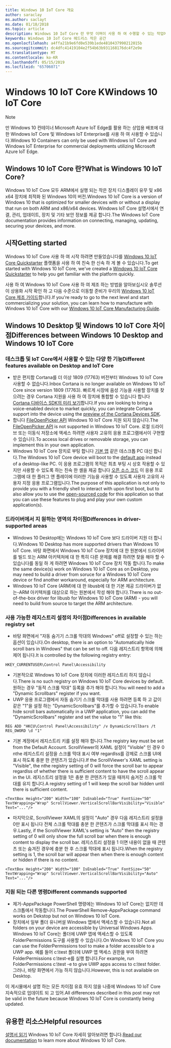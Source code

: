 ```yaml
---
title: Windows 10 IoT Core 개요
author: saraclay
ms.author: saclayt
ms.date: 01/18/2018
ms.topic: article
description: Windows 10 IoT Core 란 무엇 이며이 사용 하 여 수행할 수 있는 작업에 대해 알아봅니다.
keywords: Windows 10 IoT Core 헤드리스 작은 공간
ms.openlocfilehash: a4ffa21b9e6fd0e539b1ede4810437990212015b
ms.sourcegitcommit: dc4dfc41419104e2f54b63b931168176dc4f2e9e
ms.translationtype: MT
ms.contentlocale: ko-KR
ms.lasthandoff: 05/15/2019
ms.locfileid: "65706071"
---
```

# <a name="windows-10-iot-core"></a><span data-ttu-id="e86e2-104">Windows 10 IoT Core K</span><span class="sxs-lookup"><span data-stu-id="e86e2-104">Windows 10 IoT Core</span></span>

> [!NOTE]
> <span data-ttu-id="e86e2-105">만 Windows 10 컨테이너 Microsoft Azure IoT Edge를 활용 하는 상업용 배포에 대 한 Windows IoT Core 및 Windows IoT Enterprise를 사용 하 여 사용할 수 있습니다.</span><span class="sxs-lookup"><span data-stu-id="e86e2-105">Windows 10 Containers can only be used with Windows IoT Core and Windows IoT Enterprise for commercial deployments utilizing Microsoft Azure IoT Edge.</span></span>

## <a name="what-is-windows-10-iot-core"></a><span data-ttu-id="e86e2-106">Windows 10 IoT Core 란?</span><span class="sxs-lookup"><span data-stu-id="e86e2-106">What is Windows 10 IoT Core?</span></span>
<span data-ttu-id="e86e2-107">Windows 10 IoT Core 모두 ARM에서 실행 되는 작은 장치 디스플레이 유무 및 x86 x64 장치에 최적화 된 Windows 10의 버전.</span><span class="sxs-lookup"><span data-stu-id="e86e2-107">Windows 10 IoT Core is a version of Windows 10 that is optimized for smaller devices with or without a display that run on both ARM and x86/x64 devices.</span></span> <span data-ttu-id="e86e2-108">Windows IoT Core 설명서에서 연결, 관리, 업데이트, 장치 및 기타 보안 정보를 제공 합니다.</span><span class="sxs-lookup"><span data-stu-id="e86e2-108">The Windows IoT Core documentation provides information on connecting, managing, updating, securing your devices, and more.</span></span> 

## <a name="getting-started"></a><span data-ttu-id="e86e2-109">시작</span><span class="sxs-lookup"><span data-stu-id="e86e2-109">Getting started</span></span>
<span data-ttu-id="e86e2-110">Windows 10 IoT Core 사용 하 여 시작 하려면 만들었습니다를 [Windows 10 IoT Core Quickstarter](tutorials/Tutorials.md) 플랫폼을 사용 하 여 친숙 한 신속 하 게 볼 수 있습니다.</span><span class="sxs-lookup"><span data-stu-id="e86e2-110">To get started with Windows 10 IoT Core, we've created a [Windows 10 IoT Core Quickstarter](tutorials/Tutorials.md) to help you get familiar with the platform quickly.</span></span> 

<span data-ttu-id="e86e2-111">사용 하 여 Windows 10 IoT Core 사용 하 여 제조 하는 방법을 알아보십시오 솔루션이 상용화 시작 확인 하 고 다음 수준으로 이동할 준비가 우리의 [Windows 10 IoT Core 제조 가이드](https://docs.microsoft.com/en-us/windows-hardware/manufacture/iot/iot-core-manufacturing-guide)합니다.</span><span class="sxs-lookup"><span data-stu-id="e86e2-111">If you're ready to go to the next level and start commercializing your solution, you can learn how to manufacture with Windows 10 IoT Core with our [Windows 10 IoT Core Manufacturing Guide](https://docs.microsoft.com/en-us/windows-hardware/manufacture/iot/iot-core-manufacturing-guide).</span></span> 

## <a name="differences-between-windows-10-desktop-and-windows-10-iot-core"></a><span data-ttu-id="e86e2-112">Windows 10 Desktop 및 Windows 10 IoT Core 차이점</span><span class="sxs-lookup"><span data-stu-id="e86e2-112">Differences between Windows 10 Desktop and Windows 10 IoT Core</span></span>

### <a name="different-features-available-on-desktop-and-iot-core"></a><span data-ttu-id="e86e2-113">데스크톱 및 IoT Core에서 사용할 수 있는 다양 한 기능</span><span class="sxs-lookup"><span data-stu-id="e86e2-113">Different features available on Desktop and IoT Core</span></span>

* <span data-ttu-id="e86e2-114">받은 편지함 Cortana를 더 이상 1809 (17763) 버전부터 Windows 10 IoT Core 사용할 수 없습니다.</span><span class="sxs-lookup"><span data-stu-id="e86e2-114">Inbox Cortana is no longer available on Windows 10 IoT Core since version 1809 (17763).</span></span> <span data-ttu-id="e86e2-115">빠르게 시장에 음성 기능을 사용할 장치를 찾으려는 경우 Cortana 지원을 사용 하 여 장치에 통합할 수 있습니다 합니다 [Cortana 디바이스 SDK의 미리 보기](https://developer.microsoft.com/en-us/cortana/devices)합니다.</span><span class="sxs-lookup"><span data-stu-id="e86e2-115">If you are looking to bring a voice-enabled device to market quickly, you can integrate Cortana support into the device using the [preview of the Cortana Devices SDK](https://developer.microsoft.com/en-us/cortana/devices).</span></span>
* <span data-ttu-id="e86e2-116">합니다 [FileOpenPicker API](https://docs.microsoft.com/en-us/uwp/api/windows.storage.pickers.fileopenpicker) Windows 10 IoT Core 지원 되지 않습니다.</span><span class="sxs-lookup"><span data-stu-id="e86e2-116">The [FileOpenPicker API](https://docs.microsoft.com/en-us/uwp/api/windows.storage.pickers.fileopenpicker) is not supported in Windows 10 IoT Core.</span></span> <span data-ttu-id="e86e2-117">로컬 드라이브 또는 이동식 저장소에 액세스 하려면 사용자 고유의 응용 프로그램에서이 구현할 수 있습니다.</span><span class="sxs-lookup"><span data-stu-id="e86e2-117">To access local drives or removable storage, you can implement this in your own application.</span></span>
* <span data-ttu-id="e86e2-118">Windows 10 IoT Core 장치로 부팅 합니다 [기본 앱](https://docs.microsoft.com/en-us/windows/iot-core/develop-your-app/iotcoredefaultapp) 같은 데스크톱 PC 대신 합니다.</span><span class="sxs-lookup"><span data-stu-id="e86e2-118">The Windows 10 IoT Core device will boot to the [default app](https://docs.microsoft.com/en-us/windows/iot-core/develop-your-app/iotcoredefaultapp) instead of a desktop-like PC.</span></span> <span data-ttu-id="e86e2-119">이 응용 프로그램의 목적은 최초 부팅 시 상호 작용할 수 있지만 사용할 수 있도록 하는 친숙 한 셸을 제공 합니다 [오픈 소스 코드](https://github.com/Microsoft/Windows-iotcore-samples/tree/master/Samples/IoTCoreDefaultApp) 이 응용 프로그램에 대 한 플러그 앤 플레이에 이러한 기능을 사용할 수 있도록 사용자 고유의 사용자 지정 응용 프로그램입니다.</span><span class="sxs-lookup"><span data-stu-id="e86e2-119">The purpose of this application is not only to provide you with a friendly shell to interact with upon first boot, but to also allow you to use the [open-sourced code](https://github.com/Microsoft/Windows-iotcore-samples/tree/master/Samples/IoTCoreDefaultApp) for this application so that you can use these features to plug and play your own custom application(s).</span></span>

### <a name="differences-in-driver-supported-areas"></a><span data-ttu-id="e86e2-120">드라이버에서 지 원하는 영역의 차이점</span><span class="sxs-lookup"><span data-stu-id="e86e2-120">Differences in driver-supported areas</span></span>

* <span data-ttu-id="e86e2-121">Windows 10 Desktop에는 Windows 10 IoT Core 보다 드라이버 지원 더 합니다.</span><span class="sxs-lookup"><span data-stu-id="e86e2-121">Windows 10 Desktop has more supported drivers than Windows 10 IoT Core.</span></span> <span data-ttu-id="e86e2-122">바탕 화면에서 Windows 10 IoT Core 장치에 대 한 원본에서 드라이버를 빌드 또는 ARM 아키텍처에 대 한 특히 다른 문제를 해결 하려면 찾을 해야 할 수 있습니다를 동일 하 게 하려면 Windows 10 IoT Core 장치 작동 합니다.</span><span class="sxs-lookup"><span data-stu-id="e86e2-122">To make the same device(s) work on Windows 10 IoT Core as on Desktop, you may need to build a driver from soruce for a Windows 10 IoT Core device or find another workaround, especially for ARM architecture.</span></span>
* <span data-ttu-id="e86e2-123">Windows 10 IoT Core (ARM)에 대 한 libusb에 대 한 기본 제공 드라이버가 없는-ARM 아키텍처를 대상으로 하는 원본에서 작성 해야 합니다.</span><span class="sxs-lookup"><span data-stu-id="e86e2-123">There is no out-of-the-box driver for libusb for Windows 10 IoT Core (ARM) - you will need to build from source to target the ARM architecture.</span></span>

### <a name="differences-in-available-registry-set"></a><span data-ttu-id="e86e2-124">사용 가능한 레지스트리 설정의 차이점</span><span class="sxs-lookup"><span data-stu-id="e86e2-124">Differences in available registry set</span></span>

* <span data-ttu-id="e86e2-125">바탕 화면에서 "자동 숨기기 스크롤 막대의 Windows" off로 설정할 수 있는 하는 옵션이 있습니다.</span><span class="sxs-lookup"><span data-stu-id="e86e2-125">On desktop, there is an option to "Automatically hide scroll bars in Windows" that can be set to off.</span></span> <span data-ttu-id="e86e2-126">다음 레지스트리 항목에 의해 제어 됩니다.</span><span class="sxs-lookup"><span data-stu-id="e86e2-126">It is controlled by the following registry entry:</span></span> 

```
HKEY_CURRENTUSER\Control Panel\Accessibility
```

* <span data-ttu-id="e86e2-127">기본적으로 Windows 10 IoT Core 장치에 이러한 레지스트리 하지 않습니다.</span><span class="sxs-lookup"><span data-stu-id="e86e2-127">There is no such registry on Windows 10 IoT Core devices by default.</span></span> <span data-ttu-id="e86e2-128">원하는 경우 "동적 스크롤 막대" 등록을 추가 해야 합니다.</span><span class="sxs-lookup"><span data-stu-id="e86e2-128">You will need to add a "Dynamic Scrollbars" register if you want.</span></span>
* <span data-ttu-id="e86e2-129">UWP 응용 프로그램에서 자동 숨기기 스크롤 막대를 사용 하려면 등록 하 고 값이 같은 "1"을 설정 하는 "DynamicScrollbars"를 추가할 수 있습니다.</span><span class="sxs-lookup"><span data-stu-id="e86e2-129">To enable hide scroll bars automatically in a UWP application, you can add the "DynamicScrollbars" register and set the value to "1" like this:</span></span>

```
REG ADD "HKCU\Control Panel\Accessibility" /v DynamicScrollbars /t REG_DWORD \d "1"
```

* <span data-ttu-id="e86e2-130">기본 계정에서 레지스트리 키를 설정 해야 합니다.</span><span class="sxs-lookup"><span data-stu-id="e86e2-130">The registry key must be set from the Default Account.</span></span> <span data-ttu-id="e86e2-131">ScrollViewer의 XAML 설정이 "Visible" 인 경우 0 nthe 레지스트리 설정을 스크롤 막대 표시 여부 regardlss를 강제로 스크롤 UI에 표시 하도록 충분 한 콘텐츠가 있습니다.</span><span class="sxs-lookup"><span data-stu-id="e86e2-131">If the ScrollViewer's XAML setting is "Visible", the nthe registry setting of 0 will force the scroll bar to appear regardlss of whether there is sufficient content to have the scroll appear in the UI.</span></span> <span data-ttu-id="e86e2-132">레지스트리 설정을 1은 충분 한 콘텐츠가 있을 때까지 숨겨진 스크롤 막대를 유지 합니다.</span><span class="sxs-lookup"><span data-stu-id="e86e2-132">A registry setting of 1 will keep the scroll bar hidden until there is sufficient content.</span></span>

```
<TextBox Height="200" Width="100" IsEnabled="True" FontSize="50" TextWrapping="Wrap" ScrollViewer.VerticalScrollBarVisibility="Visible" Text="..."/>
```

* <span data-ttu-id="e86e2-133">마지막으로, ScrollViewer XAML의 설정이 "Auto" 경우 다음 레지스트리 설정을 0만 표시 됩니다 전체 스크롤 막대를 충분 한 콘텐츠가 스크롤 막대를 표시 하는 경우.</span><span class="sxs-lookup"><span data-stu-id="e86e2-133">Lastly, if the ScrollViewer XAML's setting is "Auto" then the registry setting of 0 will only show the full scroll bar when there is enough content to display the scroll bar.</span></span> <span data-ttu-id="e86e2-134">레지스트리 설정을 1 이면 내용이 없을 때 콘텐츠 또는 숨겨진 경우에 충분 한 후 스크롤 막대에 표시 됩니다.</span><span class="sxs-lookup"><span data-stu-id="e86e2-134">When the registry setting is 1, the scroll bar will appear then when there is enough content or hidden if there is no content.</span></span>

```
<TextBox Height="200" Width="100" IsEnabled="True" FontSize="50" TextWrapping="Wrap" ScrollViewer.VerticalScrollBarVisibility="Auto" Text="..."/>
```

### <a name="different-commands-supported"></a><span data-ttu-id="e86e2-135">지원 되는 다른 명령</span><span class="sxs-lookup"><span data-stu-id="e86e2-135">Different commands supported</span></span>

* <span data-ttu-id="e86e2-136">제거-AppxPackage PowerShell 명령에는 Windows 10 IoT Core는 없지만 데스크톱에서 작동합니다.</span><span class="sxs-lookup"><span data-stu-id="e86e2-136">The PowerShell Remove-AppxPackage command works on Dekstop but not on Windows 10 IoT Core.</span></span>
* <span data-ttu-id="e86e2-137">장치에서 일부 폴더 유니버설 Windows 앱에서 액세스할 수 있습니다.</span><span class="sxs-lookup"><span data-stu-id="e86e2-137">Not all folders on your device are accessible by Universal Windows Apps.</span></span> <span data-ttu-id="e86e2-138">Windows 10 IoT Core는 폴더에 UWP 앱에 액세스할 수 있도록 FolderPermissions 도구를 사용할 수 있습니다.</span><span class="sxs-lookup"><span data-stu-id="e86e2-138">On Windows 10 IoT Core you can use the FolderPermissions tool to make a folder accessible to a UWP app.</span></span> <span data-ttu-id="e86e2-139">예를 들어 c:\test 폴더에 UWP 앱 액세스 권한을 부여 하려면 FolderPermissions c:\test-e를 실행 합니다.</span><span class="sxs-lookup"><span data-stu-id="e86e2-139">For example, run FolderPermissions c:\test -e to give UWP apps access to c:\test folder.</span></span> <span data-ttu-id="e86e2-140">그러나, 바탕 화면에서 가능 하지 않습니다.</span><span class="sxs-lookup"><span data-stu-id="e86e2-140">However, this is not available on Desktop.</span></span>

<span data-ttu-id="e86e2-141">이 게시물에서 설명 하는 모든 차이점 유효 하지 않을 나중에 Windows 10 IoT Core 지속적으로 업데이트 되 고 있어.</span><span class="sxs-lookup"><span data-stu-id="e86e2-141">All differences described in this post may not be valid in the future because Windows 10 IoT Core is constantly being updated.</span></span>

## <a name="helpful-resources"></a><span data-ttu-id="e86e2-142">유용한 리소스</span><span class="sxs-lookup"><span data-stu-id="e86e2-142">Helpful resources</span></span>
<span data-ttu-id="e86e2-143">[설명서 읽기](https://docs.microsoft.com/windows/iot-core/) Windows 10 IoT Core 자세히 알아보려면 합니다.</span><span class="sxs-lookup"><span data-stu-id="e86e2-143">[Read our documentation](https://docs.microsoft.com/windows/iot-core/) to learn more about Windows 10 IoT Core.</span></span>
